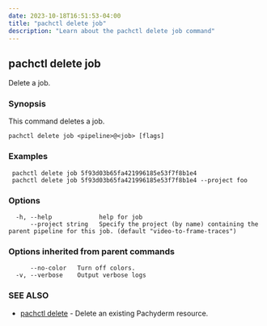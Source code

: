 ```yaml
---
date: 2023-10-18T16:51:53-04:00
title: "pachctl delete job"
description: "Learn about the pachctl delete job command"
---
```


## pachctl delete job

Delete a job.

### Synopsis

This command deletes a job.

```
pachctl delete job <pipeline>@<job> [flags]
```

### Examples

```
 pachctl delete job 5f93d03b65fa421996185e53f7f8b1e4 
 pachctl delete job 5f93d03b65fa421996185e53f7f8b1e4 --project foo
```

### Options

```
  -h, --help             help for job
      --project string   Specify the project (by name) containing the parent pipeline for this job. (default "video-to-frame-traces")
```

### Options inherited from parent commands

```
      --no-color   Turn off colors.
  -v, --verbose    Output verbose logs
```

### SEE ALSO

* [pachctl delete](../pachctl_delete)	 - Delete an existing Pachyderm resource.

